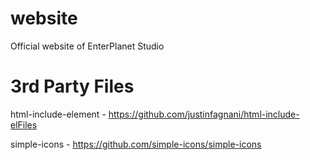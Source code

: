 # website
Official website of EnterPlanet Studio

# 3rd Party Files
html-include-element - https://github.com/justinfagnani/html-include-elFiles

simple-icons - https://github.com/simple-icons/simple-icons